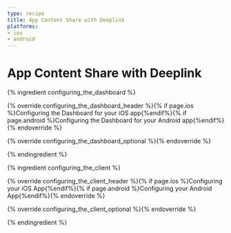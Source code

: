 ```yaml
---
type: recipe
title: App Content Share with Deeplink
platforms:
- ios
- android
---
```


# App Content Share with Deeplink

<!--- Configuring the Dashboard-->
{% ingredient configuring_the_dashboard %}

{% override configuring_the_dashboard_header %}{% if page.ios %}Configuring the Dashboard for your iOS app{%endif%}{% if page.android %}Configuring the Dashboard for your Android app{%endif%}{% endoverride %}


{% override configuring_the_dashboard_optional %}{% endoverride %}<!--- Hide optional -->

{% endingredient %}
<!--- /Configuring the Dashboard-->


<!--- Configuring the Client-->
{% ingredient configuring_the_client %}

{% override configuring_the_client_header %}{% if page.ios %}Configuring your iOS App{%endif%}{% if page.android %}Configuring your Android App{%endif%}{% endoverride %}


{% override configuring_the_client_optional %}{% endoverride %}<!--- Hide optional -->

{% endingredient %}
<!--- /Configuring the Client-->


